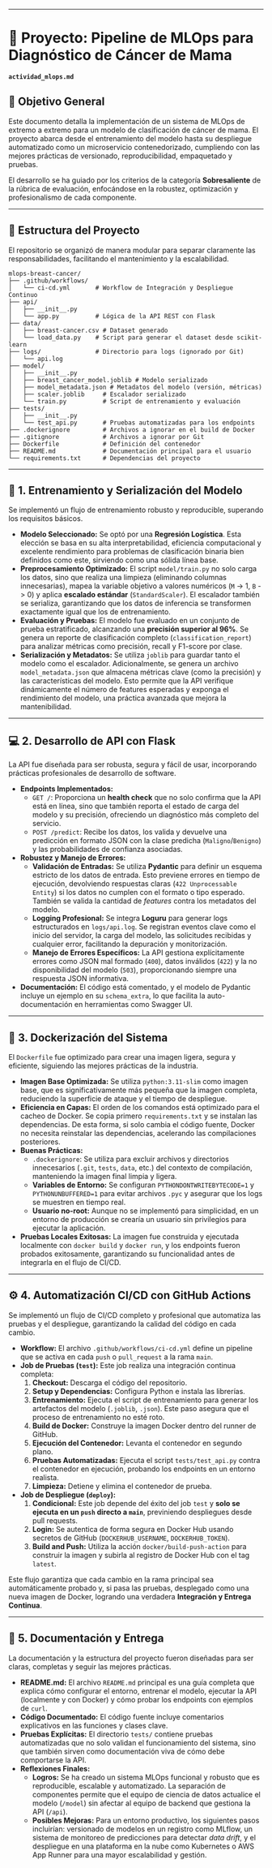 -----

# 🚀 Proyecto: Pipeline de MLOps para Diagnóstico de Cáncer de Mama

**`actividad_mlops.md`**

## 🎯 Objetivo General

Este documento detalla la implementación de un sistema de MLOps de extremo a extremo para un modelo de clasificación de cáncer de mama. El proyecto abarca desde el entrenamiento del modelo hasta su despliegue automatizado como un microservicio contenedorizado, cumpliendo con las mejores prácticas de versionado, reproducibilidad, empaquetado y pruebas.

El desarrollo se ha guiado por los criterios de la categoría **Sobresaliente** de la rúbrica de evaluación, enfocándose en la robustez, optimización y profesionalismo de cada componente.

-----

## 📂 Estructura del Proyecto

El repositorio se organizó de manera modular para separar claramente las responsabilidades, facilitando el mantenimiento y la escalabilidad.

```
mlops-breast-cancer/
├── .github/workflows/
│   └── ci-cd.yml       # Workflow de Integración y Despliegue Continuo
├── api/
│   ├── __init__.py
│   └── app.py          # Lógica de la API REST con Flask
├── data/
│   ├── breast-cancer.csv # Dataset generado
│   └── load_data.py    # Script para generar el dataset desde scikit-learn
├── logs/               # Directorio para logs (ignorado por Git)
│   └── api.log
├── model/
│   ├── __init__.py
│   ├── breast_cancer_model.joblib # Modelo serializado
│   ├── model_metadata.json # Metadatos del modelo (versión, métricas)
│   ├── scaler.joblib     # Escalador serializado
│   └── train.py          # Script de entrenamiento y evaluación
├── tests/
│   ├── __init__.py
│   └── test_api.py       # Pruebas automatizadas para los endpoints
├── .dockerignore         # Archivos a ignorar en el build de Docker
├── .gitignore            # Archivos a ignorar por Git
├── Dockerfile            # Definición del contenedor
├── README.md             # Documentación principal para el usuario
└── requirements.txt      # Dependencias del proyecto
```

-----

## 🧠 1. Entrenamiento y Serialización del Modelo

Se implementó un flujo de entrenamiento robusto y reproducible, superando los requisitos básicos.

  * **Modelo Seleccionado:** Se optó por una **Regresión Logística**. Esta elección se basa en su alta interpretabilidad, eficiencia computacional y excelente rendimiento para problemas de clasificación binaria bien definidos como este, sirviendo como una sólida línea base.
  * **Preprocesamiento Optimizado:** El script `model/train.py` no solo carga los datos, sino que realiza una limpieza (eliminando columnas innecesarias), mapea la variable objetivo a valores numéricos (`M` -\> 1, `B` -\> 0) y aplica **escalado estándar** (`StandardScaler`). El escalador también se serializa, garantizando que los datos de inferencia se transformen exactamente igual que los de entrenamiento.
  * **Evaluación y Pruebas:** El modelo fue evaluado en un conjunto de prueba estratificado, alcanzando una **precisión superior al 96%**. Se genera un reporte de clasificación completo (`classification_report`) para analizar métricas como precisión, recall y F1-score por clase.
  * **Serialización y Metadatos:** Se utiliza `joblib` para guardar tanto el modelo como el escalador. Adicionalmente, se genera un archivo `model_metadata.json` que almacena métricas clave (como la precisión) y las características del modelo. Esto permite que la API verifique dinámicamente el número de features esperadas y exponga el rendimiento del modelo, una práctica avanzada que mejora la mantenibilidad.

-----

## 💻 2. Desarrollo de API con Flask

La API fue diseñada para ser robusta, segura y fácil de usar, incorporando prácticas profesionales de desarrollo de software.

  * **Endpoints Implementados:**
      * `GET /`: Proporciona un **health check** que no solo confirma que la API está en línea, sino que también reporta el estado de carga del modelo y su precisión, ofreciendo un diagnóstico más completo del servicio.
      * `POST /predict`: Recibe los datos, los valida y devuelve una predicción en formato JSON con la clase predicha (`Maligno`/`Benigno`) y las probabilidades de confianza asociadas.
  * **Robustez y Manejo de Errores:**
      * **Validación de Entradas:** Se utiliza **Pydantic** para definir un esquema estricto de los datos de entrada. Esto previene errores en tiempo de ejecución, devolviendo respuestas claras (`422 Unprocessable Entity`) si los datos no cumplen con el formato o tipo esperado. También se valida la cantidad de *features* contra los metadatos del modelo.
      * **Logging Profesional:** Se integra **Loguru** para generar logs estructurados en `logs/api.log`. Se registran eventos clave como el inicio del servidor, la carga del modelo, las solicitudes recibidas y cualquier error, facilitando la depuración y monitorización.
      * **Manejo de Errores Específicos:** La API gestiona explícitamente errores como JSON mal formado (`400`), datos inválidos (`422`) y la no disponibilidad del modelo (`503`), proporcionando siempre una respuesta JSON informativa.
  * **Documentación:** El código está comentado, y el modelo de Pydantic incluye un ejemplo en su `schema_extra`, lo que facilita la auto-documentación en herramientas como Swagger UI.

-----

## 🐳 3. Dockerización del Sistema

El `Dockerfile` fue optimizado para crear una imagen ligera, segura y eficiente, siguiendo las mejores prácticas de la industria.

  * **Imagen Base Optimizada:** Se utiliza `python:3.11-slim` como imagen base, que es significativamente más pequeña que la imagen completa, reduciendo la superficie de ataque y el tiempo de despliegue.
  * **Eficiencia en Capas:** El orden de los comandos está optimizado para el cacheo de Docker. Se copia primero `requirements.txt` y se instalan las dependencias. De esta forma, si solo cambia el código fuente, Docker no necesita reinstalar las dependencias, acelerando las compilaciones posteriores.
  * **Buenas Prácticas:**
      * `.dockerignore`: Se utiliza para excluir archivos y directorios innecesarios (`.git`, `tests`, `data`, etc.) del contexto de compilación, manteniendo la imagen final limpia y ligera.
      * **Variables de Entorno:** Se configuran `PYTHONDONTWRITEBYTECODE=1` y `PYTHONUNBUFFERED=1` para evitar archivos `.pyc` y asegurar que los logs se muestren en tiempo real.
      * **Usuario no-root:** Aunque no se implementó para simplicidad, en un entorno de producción se crearía un usuario sin privilegios para ejecutar la aplicación.
  * **Pruebas Locales Exitosas:** La imagen fue construida y ejecutada localmente con `docker build` y `docker run`, y los endpoints fueron probados exitosamente, garantizando su funcionalidad antes de integrarla en el flujo de CI/CD.

-----

## ⚙️ 4. Automatización CI/CD con GitHub Actions

Se implementó un flujo de CI/CD completo y profesional que automatiza las pruebas y el despliegue, garantizando la calidad del código en cada cambio.

  * **Workflow:** El archivo `.github/workflows/ci-cd.yml` define un pipeline que se activa en cada `push` o `pull_request` a la rama `main`.
  * **Job de Pruebas (`test`):** Este job realiza una integración continua completa:
    1.  **Checkout:** Descarga el código del repositorio.
    2.  **Setup y Dependencias:** Configura Python e instala las librerías.
    3.  **Entrenamiento:** Ejecuta el script de entrenamiento para generar los artefactos del modelo (`.joblib`, `.json`). Este paso asegura que el proceso de entrenamiento no esté roto.
    4.  **Build de Docker:** Construye la imagen Docker dentro del runner de GitHub.
    5.  **Ejecución del Contenedor:** Levanta el contenedor en segundo plano.
    6.  **Pruebas Automatizadas:** Ejecuta el script `tests/test_api.py` contra el contenedor en ejecución, probando los endpoints en un entorno realista.
    7.  **Limpieza:** Detiene y elimina el contenedor de prueba.
  * **Job de Despliegue (`deploy`):**
    1.  **Condicional:** Este job depende del éxito del job `test` y **solo se ejecuta en un `push` directo a `main`**, previniendo despliegues desde pull requests.
    2.  **Login:** Se autentica de forma segura en Docker Hub usando secretos de GitHub (`DOCKERHUB_USERNAME`, `DOCKERHUB_TOKEN`).
    3.  **Build and Push:** Utiliza la acción `docker/build-push-action` para construir la imagen y subirla al registro de Docker Hub con el tag `latest`.

Este flujo garantiza que cada cambio en la rama principal sea automáticamente probado y, si pasa las pruebas, desplegado como una nueva imagen de Docker, logrando una verdadera **Integración y Entrega Continua**.

-----

## 📜 5. Documentación y Entrega

La documentación y la estructura del proyecto fueron diseñadas para ser claras, completas y seguir las mejores prácticas.

  * **README.md:** El archivo `README.md` principal es una guía completa que explica cómo configurar el entorno, entrenar el modelo, ejecutar la API (localmente y con Docker) y cómo probar los endpoints con ejemplos de `curl`.
  * **Código Documentado:** El código fuente incluye comentarios explicativos en las funciones y clases clave.
  * **Pruebas Explícitas:** El directorio `tests/` contiene pruebas automatizadas que no solo validan el funcionamiento del sistema, sino que también sirven como documentación viva de cómo debe comportarse la API.
  * **Reflexiones Finales:**
      * **Logros:** Se ha creado un sistema MLOps funcional y robusto que es reproducible, escalable y automatizado. La separación de componentes permite que el equipo de ciencia de datos actualice el modelo (`/model`) sin afectar al equipo de backend que gestiona la API (`/api`).
      * **Posibles Mejoras:** Para un entorno productivo, los siguientes pasos incluirían: versionado de modelos en un registro como MLflow, un sistema de monitoreo de predicciones para detectar *data drift*, y el despliegue en una plataforma en la nube como Kubernetes o AWS App Runner para una mayor escalabilidad y gestión.
